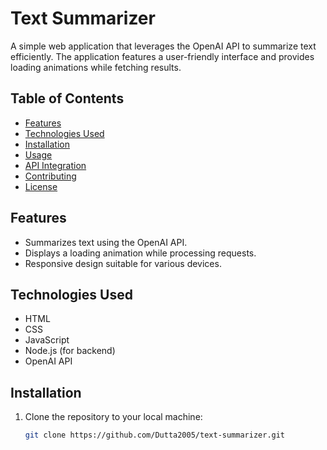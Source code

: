 # Text Summarizer

A simple web application that leverages the OpenAI API to summarize text efficiently. The application features a user-friendly interface and provides loading animations while fetching results.

## Table of Contents

- [Features](#features)
- [Technologies Used](#technologies-used)
- [Installation](#installation)
- [Usage](#usage)
- [API Integration](#api-integration)
- [Contributing](#contributing)
- [License](#license)

## Features

- Summarizes text using the OpenAI API.
- Displays a loading animation while processing requests.
- Responsive design suitable for various devices.

## Technologies Used

- HTML
- CSS
- JavaScript
- Node.js (for backend)
- OpenAI API

## Installation

1. Clone the repository to your local machine:

   ```bash
   git clone https://github.com/Dutta2005/text-summarizer.git
